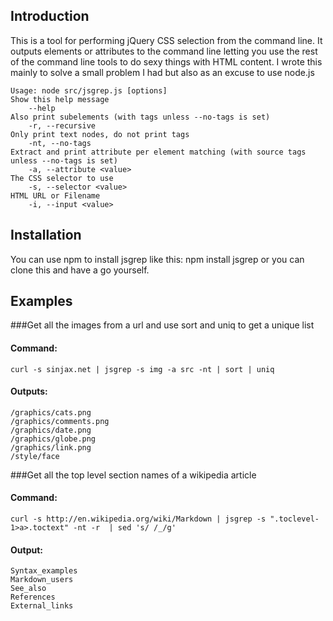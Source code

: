 ## Introduction

This is a tool for performing jQuery CSS selection from the command line. It outputs elements or attributes to the command line letting you use the rest of the command line tools to do sexy things with HTML content. I wrote this mainly to solve a small problem I had but also as an excuse to use node.js


	Usage: node src/jsgrep.js [options]
	Show this help message
		--help
	Also print subelements (with tags unless --no-tags is set)
		-r, --recursive
	Only print text nodes, do not print tags
		-nt, --no-tags
	Extract and print attribute per element matching (with source tags unless --no-tags is set)
		-a, --attribute <value>
	The CSS selector to use 
		-s, --selector <value>
	HTML URL or Filename
		-i, --input <value>


## Installation

You can use npm to install jsgrep like this:
	npm install jsgrep
or you can clone this and have a go yourself.

## Examples

###Get all the images from a url and use sort and uniq to get a unique list

#### Command:

	curl -s sinjax.net | jsgrep -s img -a src -nt | sort | uniq

#### Outputs:

	/graphics/cats.png
	/graphics/comments.png
	/graphics/date.png
	/graphics/globe.png
	/graphics/link.png
	/style/face


###Get all the top level section names of a wikipedia article

#### Command:
	curl -s http://en.wikipedia.org/wiki/Markdown | jsgrep -s ".toclevel-1>a>.toctext" -nt -r  | sed 's/ /_/g'

#### Output:
	Syntax_examples
	Markdown_users
	See_also
	References
	External_links

